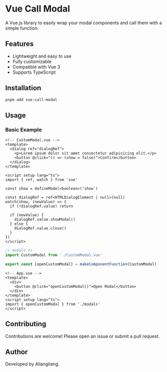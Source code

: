 # Vue Call Modal

A Vue.js library to easily wrap your modal components and call them with a simple function.

## Features

- Lightweight and easy to use
- Fully customizable
- Compatible with Vue 3
- Supports TypeScript

## Installation

```bash
pnpm add vue-call-modal
```

## Usage

### Basic Example

```vue
<!-- CustomModal.vue -->
<template>
  <dialog ref="dialogRef">
    <p>Lorem ipsum dolor sit amet consectetur adipisicing elit.</p>
    <button @click="() => (show = false)">Confirm</button>
  </dialog>
</template>

<script setup lang="ts">
import { ref, watch } from 'vue'

const show = defineModel<boolean>('show')

const dialogRef = ref<HTMLDialogElement | null>(null)
watch(show, (newValue) => {
  if (!dialogRef.value) return

  if (newValue) {
    dialogRef.value.showModal()
  } else {
    dialogRef.value.close()
  }
})
</script>
```

```typescript
// modals.ts
import CustomModal from './CustomModal.vue'

export const [openCustomModal] = makeComponentFunction(CustomModal)
```

```vue
<!-- App.vue -->
<template>
  <div>
    <button @click="openCustomModal()">Open Modal</button>
  </div>
</template>
<script setup lang="ts">
import { openCustomModal } from './modals'
</script>
```

## Contributing

Contributions are welcome! Please open an issue or submit a pull request.

## Author

Developed by Aliangliang.